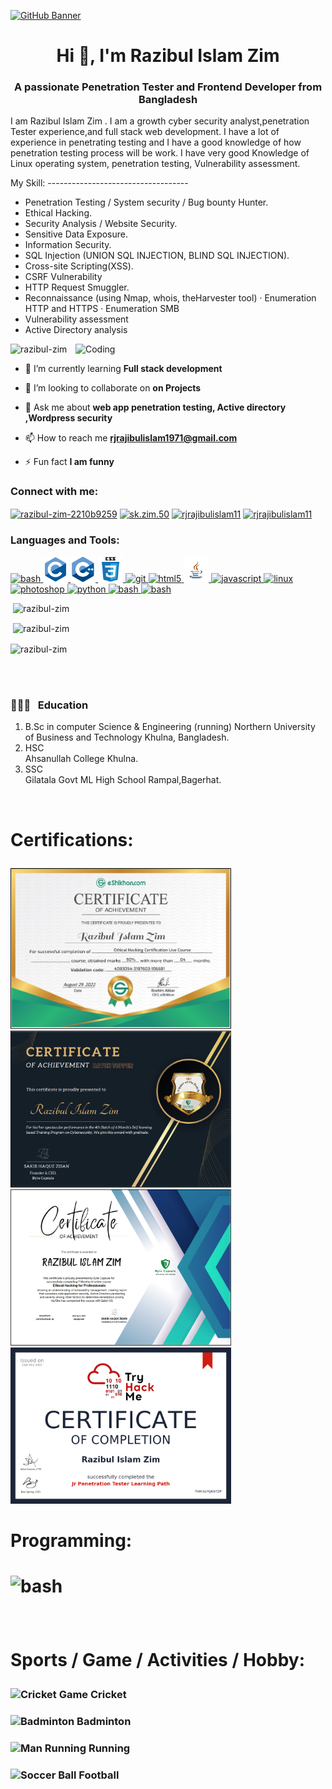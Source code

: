 [![GitHub Banner](https://cdn.shopify.com/s/files/1/0578/3696/1997/t/9/assets/lofiboy.gif?v=103461765217895835051680702279)](https://github.com/razibul-zim)

<h1 align="center">Hi 👋, I'm Razibul Islam Zim</h1>
<h3 align="center">A passionate Penetration Tester and Frontend Developer from Bangladesh</h3>

<p align="left">I am Razibul Islam Zim . I am a growth cyber security analyst,penetration Tester experience,and full stack web development. I have a lot of experience in penetrating testing and I have a good knowledge of how penetration testing process will be work. I have very good Knowledge of Linux operating system, penetration testing, Vulnerability assessment.</p>
My Skill:
-----------------------------------

- Penetration Testing / System security / Bug bounty Hunter.
- Ethical Hacking.
- Security Analysis / Website Security.
- Sensitive Data Exposure.
- Information Security.
- SQL Injection (UNION SQL INJECTION, BLIND SQL INJECTION).
- Cross-site Scripting(XSS).
- CSRF Vulnerability
- HTTP Request Smuggler.
- Reconnaissance (using Nmap, whois, theHarvester tool)
  · Enumeration HTTP and HTTPS
  · Enumeration SMB
- Vulnerability assessment
- Active Directory analysis

<img align="right" alt="Coding" width="400" src="https://user-images.githubusercontent.com/74038190/225813708-98b745f2-7d22-48cf-9150-083f1b00d6c9.gif">
<p align="left"> <img src="https://komarev.com/ghpvc/?username=razibul-zim&label=Profile%20views&color=0e75b6&style=flat" alt="razibul-zim" /> </p>

- 🌱 I’m currently learning **Full stack development**

- 👯 I’m looking to collaborate on **on Projects**

- 💬 Ask me about **web app penetration testing, Active directory ,Wordpress security**

- 📫 How to reach me **rjrajibulislam1971@gmail.com**

- ⚡ Fun fact **I am funny**

<h3 align="left">Connect with me:</h3>
<p align="left">
<a href="https://linkedin.com/in/razibul-zim-2210b9259" target="blank"><img align="center" src="https://raw.githubusercontent.com/rahuldkjain/github-profile-readme-generator/master/src/images/icons/Social/linked-in-alt.svg" alt="razibul-zim-2210b9259" height="30" width="40" /></a>
<a href="https://fb.com/sk.zim.50" target="blank"><img align="center" src="https://raw.githubusercontent.com/rahuldkjain/github-profile-readme-generator/master/src/images/icons/Social/facebook.svg" alt="sk.zim.50" height="30" width="40" /></a>
<a href="https://www.hackerrank.com/rjrajibulislam11" target="blank"><img align="center" src="https://raw.githubusercontent.com/rahuldkjain/github-profile-readme-generator/master/src/images/icons/Social/hackerrank.svg" alt="rjrajibulislam11" height="30" width="40" /></a>
<a href="https://tryhackme.com/p/Zimthm" target="blank"><img align="center" src="https://assets.tryhackme.com/img/THMlogo.png" alt="rjrajibulislam11" height="30" width="40" /></a>
</p>

<h3 align="left">Languages and Tools:</h3>

<p align="left"> <a href="https://www.gnu.org/software/bash/" target="_blank" rel="noreferrer"> <img src="https://www.vectorlogo.zone/logos/gnu_bash/gnu_bash-icon.svg" alt="bash" width="40" height="40"/> </a> <a href="https://www.cprogramming.com/" target="_blank" rel="noreferrer"> <img src="https://raw.githubusercontent.com/devicons/devicon/master/icons/c/c-original.svg" alt="c" width="40" height="40"/> </a> <a href="https://www.w3schools.com/cpp/" target="_blank" rel="noreferrer"> <img src="https://raw.githubusercontent.com/devicons/devicon/master/icons/cplusplus/cplusplus-original.svg" alt="cplusplus" width="40" height="40"/> </a> <a href="https://www.w3schools.com/css/" target="_blank" rel="noreferrer"> <img src="https://raw.githubusercontent.com/devicons/devicon/master/icons/css3/css3-original-wordmark.svg" alt="css3" width="40" height="40"/> </a> <a href="https://git-scm.com/" target="_blank" rel="noreferrer"> <img src="https://www.vectorlogo.zone/logos/git-scm/git-scm-icon.svg" alt="git" width="40" height="40"/> </a> <a href="https://www.w3.org/html/" target="_blank" rel="noreferrer"> <img src="https://cdn.dribbble.com/users/783/screenshots/104300/shot_1295820312.gif" alt="html5" width="40" height="40"/> </a> <a href="https://www.java.com" target="_blank" rel="noreferrer"> <img src="https://raw.githubusercontent.com/Deathopex/Deathopex/main/java.gif" alt="java" width="40" height="40"/> </a> <a href="https://developer.mozilla.org/en-US/docs/Web/JavaScript" target="_blank" rel="noreferrer"> <img src="https://user-images.githubusercontent.com/74038190/212257454-16e3712e-945a-4ca2-b238-408ad0bf87e6.gif" alt="javascript" width="40" height="40"/> </a> <a href="https://www.linux.org/" target="_blank" rel="noreferrer"> <img src="https://i.pinimg.com/originals/e7/97/64/e797642ccdd53101135f3472fdac207a.gif" alt="linux" width="40" height="40"/> </a> <a href="https://www.photoshop.com/en" target="_blank" rel="noreferrer"> <img src="https://rgb.vn/wp-content/uploads/2013/07/tumblr_mnk41pUpff1sptpnvo1_250.gif" alt="photoshop" width="40" height="40"/> </a> <a href="https://www.python.org" target="_blank" rel="noreferrer"> <img src="https://user-images.githubusercontent.com/74038190/212257472-08e52665-c503-4bd9-aa20-f5a4dae769b5.gif" alt="python" width="40" height="40"/> </a>
<a href="https://www.gnu.org/software/bash/" target="_blank" rel="noreferrer"> <img src="https://user-images.githubusercontent.com/74038190/212257465-7ce8d493-cac5-494e-982a-5a9deb852c4b.gif" alt="bash" width="40" height="40"/> </a>
<a href="https://www.gnu.org/software/bash/" target="_blank" rel="noreferrer"> <img src="https://user-images.githubusercontent.com/74038190/212257468-1e9a91f1-b626-4baa-b15d-5c385dfa7ed2.gif" alt="bash" width="40" height="40"/> </a>
 </p>

<p>&nbsp;<img align="lcenter" src="https://github-readme-stats.vercel.app/api/top-langs?username=razibul-zim&show_icons=true&locale=en&layout=compact" alt="razibul-zim"  /></p>

<p>&nbsp;<img align="center" src="https://github-readme-stats.vercel.app/api?username=razibul-zim&show_icons=true&locale=en" alt="razibul-zim" /></p>

<p><img align="center" src="https://github-readme-streak-stats.herokuapp.com/?user=razibul-zim&" alt="razibul-zim" /></p>

<br>

<br>

### 👨🏻‍🎓 &nbsp; Education

1. B.Sc in computer Science & Engineering (running)
   Northern University of Business and Technology
   Khulna, Bangladesh.
2. HSC <br>
   Ahsanullah College Khulna.
3. SSC <br>
   Gilatala Govt ML High School
   Rampal,Bagerhat.

<br />

<!-- education section ends here  -->

<!-- my languages section starts here  -->

# <p>Certifications:</p>

<img src="https://github.com/razibul-zim/razibul-zim/blob/main/certificate.png" width="70%">
<img src="https://github.com/razibul-zim/razibul-zim/blob/main/Razibul%20Islam%20ZIm.png" width="70%">
<img src="https://github.com/razibul-zim/razibul-zim/blob/main/Razibul%20ZIm.png" width="70%">
<img src="https://github.com/razibul-zim/razibul-zim/blob/main/THM-SLYRJKNTZP%20(1).png" width="70%">

# <p> Programming:</p>

# <p> <img src="https://user-images.githubusercontent.com/74038190/218265814-3084a4ba-809c-4135-afc0-8685d0f634b3.gif" alt="bash" width="250" height="250"/> </p>

<br>

# <p>Sports / Game / Activities / Hobby:</p>

### <p> <img src="https://raw.githubusercontent.com/Tarikul-Islam-Anik/Animated-Fluent-Emojis/master/Emojis/Activities/Cricket%20Game.png" alt="Cricket Game" width="25" height="25"/> Cricket </p>

### <p><img src="https://raw.githubusercontent.com/Tarikul-Islam-Anik/Animated-Fluent-Emojis/master/Emojis/Activities/Badminton.png" alt="Badminton" width="25" height="25" /> Badminton </p>

### <p><img src="https://raw.githubusercontent.com/Tarikul-Islam-Anik/Animated-Fluent-Emojis/master/Emojis/People/Man%20Running.png" alt="Man Running" width="25" height="25" /> Running </p>

### <p><img src="https://raw.githubusercontent.com/Tarikul-Islam-Anik/Animated-Fluent-Emojis/master/Emojis/Activities/Soccer%20Ball.png" alt="Soccer Ball" width="25" height="25" /> Football </p>
